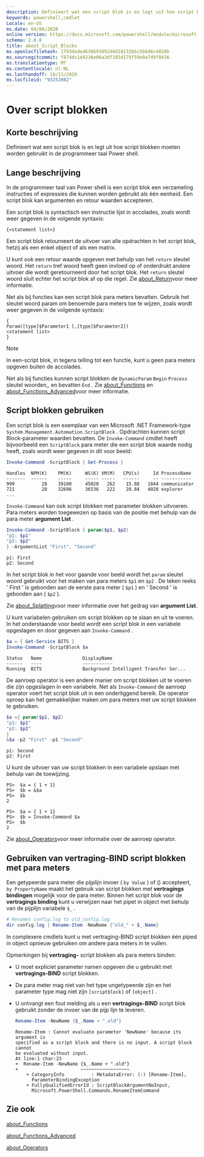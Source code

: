 ```yaml
---
description: Definieert wat een script blok is en legt uit hoe script blokken moeten worden gebruikt in de programmeer taal Power shell.
keywords: powershell,cmdlet
Locale: en-US
ms.date: 04/08/2020
online version: https://docs.microsoft.com/powershell/module/microsoft.powershell.core/about/about_script_blocks?view=powershell-7&WT.mc_id=ps-gethelp
schema: 2.0.0
title: about_Script_Blocks
ms.openlocfilehash: 1793deded63669399246d18132bbc5b6d6c4810b
ms.sourcegitcommit: f874dc1d4236e06a3df195d179f59e0a7d9f8436
ms.translationtype: MT
ms.contentlocale: nl-NL
ms.lasthandoff: 10/13/2020
ms.locfileid: "93252082"
---
```

# <a name="about-script-blocks"></a>Over script blokken

## <a name="short-description"></a>Korte beschrijving

Definieert wat een script blok is en legt uit hoe script blokken moeten worden gebruikt in de programmeer taal Power shell.

## <a name="long-description"></a>Lange beschrijving

In de programmeer taal van Power shell is een script blok een verzameling instructies of expressies die kunnen worden gebruikt als één eenheid.
Een script blok kan argumenten en retour waarden accepteren.

Een script blok is syntactisch een instructie lijst in accolades, zoals wordt weer gegeven in de volgende syntaxis:

```
{<statement list>}
```

Een script blok retourneert de uitvoer van alle opdrachten in het script blok, hetzij als een enkel object of als een matrix.

U kunt ook een retour waarde opgeven met behulp van het `return` sleutel woord. Het `return` tref woord heeft geen invloed op of onderdrukt andere uitvoer die wordt geretourneerd door het script blok. Het `return` sleutel woord sluit echter het script blok af op die regel. Zie [about_Return](about_Return.md)voor meer informatie.

Net als bij functies kan een script blok para meters bevatten. Gebruik het sleutel woord param om benoemde para meters toe te wijzen, zoals wordt weer gegeven in de volgende syntaxis:

```
{
Param([type]$Parameter1 [,[type]$Parameter2])
<statement list>
}
```

> [!NOTE]
> In een-script blok, in tegens telling tot een functie, kunt u geen para meters opgeven buiten de accolades.

Net als bij functies kunnen script blokken de `DynamicParam` `Begin` `Process` sleutel woorden,, en bevatten `End` . Zie [about_Functions](about_Functions.md) en [about_Functions_Advanced](about_Functions_Advanced.md)voor meer informatie.

## <a name="using-script-blocks"></a>Script blokken gebruiken

Een script blok is een exemplaar van een Microsoft .NET Framework-type `System.Management.Automation.ScriptBlock` . Opdrachten kunnen script Block-parameter waarden bevatten. De `Invoke-Command` cmdlet heeft bijvoorbeeld een `ScriptBlock` para meter die een script blok waarde nodig heeft, zoals wordt weer gegeven in dit voor beeld:

```powershell
Invoke-Command -ScriptBlock { Get-Process }
```

```Output
Handles  NPM(K)    PM(K)     WS(K) VM(M)   CPU(s)     Id ProcessName
-------  ------    -----     ----- -----   ------     -- -----------
999          28    39100     45020   262    15.88   1844 communicator
721          28    32696     36536   222    20.84   4028 explorer
...
```

`Invoke-Command` kan ook script blokken met parameter blokken uitvoeren.
Para meters worden toegewezen op basis van de positie met behulp van de para meter **argument List** .

```powershell
Invoke-Command -ScriptBlock { param($p1, $p2)
"p1: $p1"
"p2: $p2"
} -ArgumentList "First", "Second"
```

```Output
p1: First
p2: Second
```

In het script blok in het voor gaande voor beeld wordt het `param` sleutel woord gebruikt voor het maken van para meters `$p1` en `$p2` . De teken reeks ' First ' is gebonden aan de eerste para meter ( `$p1` ) en ' Second ' is gebonden aan ( `$p2` ).

Zie [about_Splatting](about_Splatting.md#splatting-with-arrays)voor meer informatie over het gedrag van **argument List**.

U kunt variabelen gebruiken om script blokken op te slaan en uit te voeren. In het onderstaande voor beeld wordt een script blok in een variabele opgeslagen en door gegeven aan `Invoke-Command` .

```powershell
$a = { Get-Service BITS }
Invoke-Command -ScriptBlock $a
```

```Output
Status   Name               DisplayName
------   ----               -----------
Running  BITS               Background Intelligent Transfer Ser...
```

De aanroep operator is een andere manier om script blokken uit te voeren die zijn opgeslagen in een variabele.
Net als `Invoke-Command` de aanroep operator voert het script blok uit in een onderliggend bereik. De operator oproep kan het gemakkelijker maken om para meters met uw script blokken te gebruiken.

```powershell
$a ={ param($p1, $p2)
"p1: $p1"
"p2: $p2"
}
&$a -p2 "First" -p1 "Second"
```

```Output
p1: Second
p2: First
```

U kunt de uitvoer van uw script blokken in een variabele opslaan met behulp van de toewijzing.

```
PS>  $a = { 1 + 1}
PS>  $b = &$a
PS>  $b
2
```

```
PS>  $a = { 1 + 1}
PS>  $b = Invoke-Command $a
PS>  $b
2
```

Zie [about_Operators](about_Operators.md)voor meer informatie over de aanroep operator.

## <a name="using-delay-bind-script-blocks-with-parameters"></a>Gebruiken van vertraging-BIND script blokken met para meters

Een getypeerde para meter die pijplijn invoer ( `by Value` ) of () accepteert, `by PropertyName` maakt het gebruik van script blokken met **vertragings bindingen** mogelijk voor de para meter.
Binnen het script blok voor de **vertragings binding** kunt u verwijzen naar het pipet in object met behulp van de pijplijn variabele `$_` .

```powershell
# Renames config.log to old_config.log
dir config.log | Rename-Item -NewName {"old_" + $_.Name}
```

In complexere cmdlets kunt u met vertraging-BIND script blokken één piped in object opnieuw gebruiken om andere para meters in te vullen.

Opmerkingen bij **vertraging-** script blokken als para meters binden:

- U moet expliciet parameter namen opgeven die u gebruikt met **vertragings-BIND** script blokken.
- De para meter mag niet van het type ungetypeerde zijn en het parameter type mag niet zijn `[scriptblock]` of `[object]` .
- U ontvangt een fout melding als u een **vertragings-BIND** script blok gebruikt zonder de invoer van de pijp lijn te leveren.

  ```powershell
  Rename-Item -NewName {$_.Name + ".old"}
  ```

  ```Output
  Rename-Item : Cannot evaluate parameter 'NewName' because its argument is
  specified as a script block and there is no input. A script block cannot
  be evaluated without input.
  At line:1 char:23
  +  Rename-Item -NewName {$_.Name + ".old"}
  +                       ~~~~~~~~~~~~~~~~~~
      + CategoryInfo          : MetadataError: (:) [Rename-Item],
        ParameterBindingException
      + FullyQualifiedErrorId : ScriptBlockArgumentNoInput,
        Microsoft.PowerShell.Commands.RenameItemCommand
  ```

## <a name="see-also"></a>Zie ook

[about_Functions](about_Functions.md)

[about_Functions_Advanced](about_Functions_Advanced.md)

[about_Operators](about_Operators.md)
